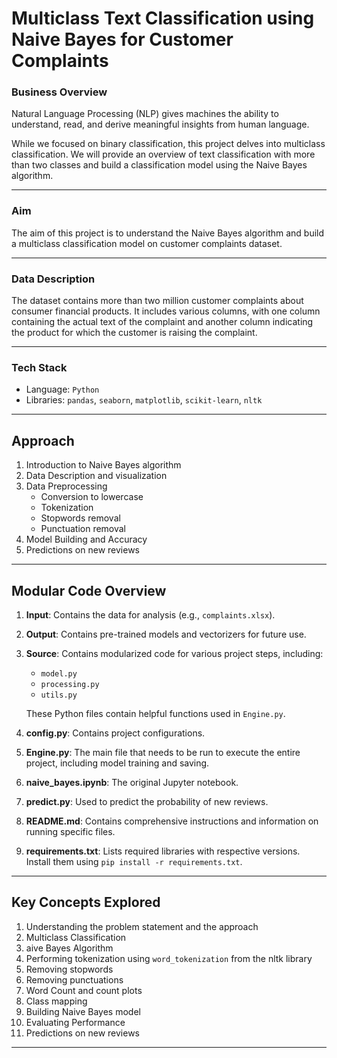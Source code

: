 # Multiclass Text Classification using Naive Bayes for Customer Complaints

### Business Overview

Natural Language Processing (NLP) gives machines the ability to understand, read, and derive meaningful insights from human language. 

While we focused on binary classification, this project delves into multiclass classification. We will provide an overview of text classification with more than two classes and build a classification model using the Naive Bayes algorithm.

---

### Aim

The aim of this project is to understand the Naive Bayes algorithm and build a multiclass classification model on customer complaints dataset.

---

### Data Description

The dataset contains more than two million customer complaints about consumer financial products. It includes various columns, with one column containing the actual text of the complaint and another column indicating the product for which the customer is raising the complaint.

---

### Tech Stack

- Language: `Python`
- Libraries: `pandas`, `seaborn`, `matplotlib`, `scikit-learn`, `nltk`

---

## Approach

1. Introduction to Naive Bayes algorithm
2. Data Description and visualization
3. Data Preprocessing
   - Conversion to lowercase
   - Tokenization
   - Stopwords removal
   - Punctuation removal
4. Model Building and Accuracy
5. Predictions on new reviews

---

## Modular Code Overview

1. **Input**: Contains the data for analysis (e.g., `complaints.xlsx`).
2. **Output**: Contains pre-trained models and vectorizers for future use.
3. **Source**: Contains modularized code for various project steps, including:
   - `model.py`
   - `processing.py`
   - `utils.py`

   These Python files contain helpful functions used in `Engine.py`.
1. **config.py**: Contains project configurations.
2. **Engine.py**: The main file that needs to be run to execute the entire project, including model training and saving.
3. **naive_bayes.ipynb**: The original Jupyter notebook.
4. **predict.py**: Used to predict the probability of new reviews.
5. **README.md**: Contains comprehensive instructions and information on running specific files.
6. **requirements.txt**: Lists required libraries with respective versions. Install them using `pip install -r requirements.txt`.

---

## Key Concepts Explored

1. Understanding the problem statement and the approach
2. Multiclass Classification
3. aive Bayes Algorithm
4. Performing tokenization using `word_tokenization` from the nltk library
5. Removing stopwords
6. Removing punctuations
7. Word Count and count plots
8. Class mapping
9. Building Naive Bayes model
10. Evaluating Performance
11. Predictions on new reviews

---
